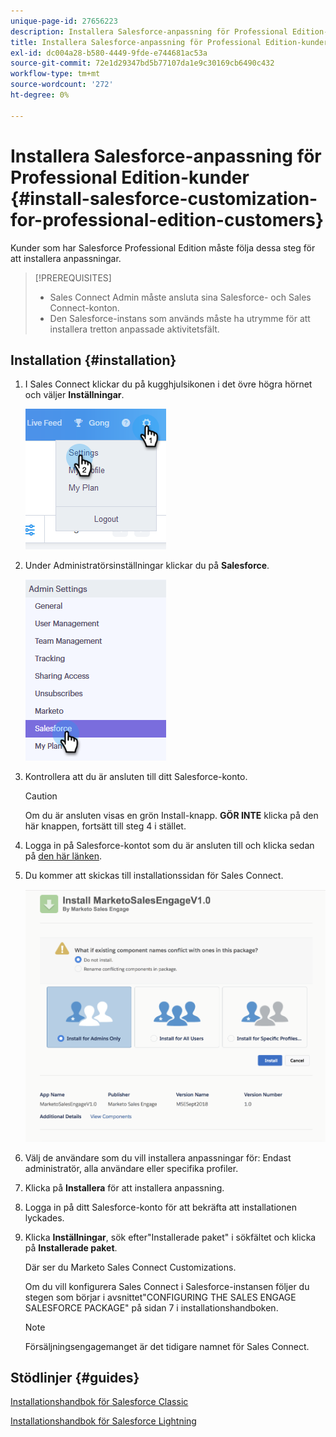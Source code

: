 ```yaml
---
unique-page-id: 27656223
description: Installera Salesforce-anpassning för Professional Edition-kunder - Marketo Docs - produktdokumentation
title: Installera Salesforce-anpassning för Professional Edition-kunder
exl-id: dc004a28-b580-4449-9fde-e744681ac53a
source-git-commit: 72e1d29347bd5b77107da1e9c30169cb6490c432
workflow-type: tm+mt
source-wordcount: '272'
ht-degree: 0%

---
```


# Installera Salesforce-anpassning för Professional Edition-kunder {#install-salesforce-customization-for-professional-edition-customers}

Kunder som har Salesforce Professional Edition måste följa dessa steg för att installera anpassningar.

>[!PREREQUISITES]
>
>* Sales Connect Admin måste ansluta sina Salesforce- och Sales Connect-konton.
>* Den Salesforce-instans som används måste ha utrymme för att installera tretton anpassade aktivitetsfält.


## Installation {#installation}

1. I Sales Connect klickar du på kugghjulsikonen i det övre högra hörnet och väljer **Inställningar**.

   ![](assets/one-4.png)

1. Under Administratörsinställningar klickar du på **Salesforce**.

   ![](assets/two-4.png)

1. Kontrollera att du är ansluten till ditt Salesforce-konto.

   >[!CAUTION]
   >
   >Om du är ansluten visas en grön Install-knapp. **GÖR INTE** klicka på den här knappen, fortsätt till steg 4 i stället.

1. Logga in på Salesforce-kontot som du är ansluten till och klicka sedan på [den här länken](https://login.salesforce.com/packaging/installPackage.apexp?p0=04t0b000001oWEZ).
1. Du kommer att skickas till installationssidan för Sales Connect.

   ![](assets/install-package.png)

1. Välj de användare som du vill installera anpassningar för: Endast administratör, alla användare eller specifika profiler.
1. Klicka på **Installera** för att installera anpassning.
1. Logga in på ditt Salesforce-konto för att bekräfta att installationen lyckades.
1. Klicka **Inställningar**, sök efter&quot;Installerade paket&quot; i sökfältet och klicka på **Installerade paket**.

   Där ser du Marketo Sales Connect Customizations.

   Om du vill konfigurera Sales Connect i Salesforce-instansen följer du stegen som börjar i avsnittet&quot;CONFIGURING THE SALES ENGAGE SALESFORCE PACKAGE&quot; på sidan 7 i installationshandboken.

   >[!NOTE]
   >
   >Försäljningsengagemanget är det tidigare namnet för Sales Connect.

## Stödlinjer {#guides}

[Installationshandbok för Salesforce Classic](https://s3.amazonaws.com/tout-user-store/salesforce/assets/Marketo+Sales+Engage+For+Salesforce_+Installation+and+Success+Guide.pdf)

[Installationshandbok för Salesforce Lightning](https://s3.amazonaws.com/tout-user-store/salesforce/assets/SF+Guide+for+Lightning.pdf)

